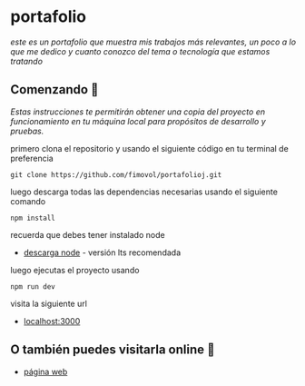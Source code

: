 # portafolio
_este es un portafolio que muestra mis trabajos más relevantes, un poco a lo que me dedico y cuanto conozco del tema o tecnología que estamos tratando_

## Comenzando 🚀

_Estas instrucciones te permitirán obtener una copia del proyecto en funcionamiento en tu máquina local para propósitos de desarrollo y pruebas._

primero clona el repositorio y usando el siguiente código en tu terminal de preferencia

```
git clone https://github.com/fimovol/portafolioj.git
```

luego descarga todas las dependencias necesarias usando el siguiente comando

```
npm install
```

recuerda que debes tener instalado node 

* [descarga node](https://nodejs.org/es/) - versión lts recomendada

luego ejecutas el proyecto usando

```
npm run dev
```

visita la siguiente url

* [localhost:3000](http://localhost:3000/)

## O también puedes visitarla online 🚀

* [página web](https://cranky-tereshkova-b7162f.netlify.app/)

